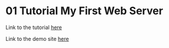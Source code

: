 # 01 Tutorial My First Web Server  

Link to the tutorial [here](http://nodejs.clbo.dk/tutorial-my-first-webserver/)

Link to the demo site [here](http://my-first-webserver.azurewebsites.net/)

